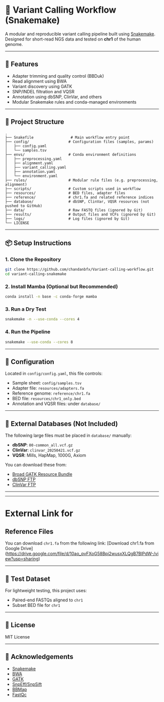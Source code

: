 # 🧬 Variant Calling Workflow (Snakemake)

A modular and reproducible variant calling pipeline built using [Snakemake](https://snakemake.readthedocs.io/).
Designed for short-read NGS data and tested on **chr1** of the human genome.

---

## 🚀 Features

- Adapter trimming and quality control (BBDuk)
- Read alignment using BWA
- Variant discovery using GATK
- SNP/INDEL filtration and VQSR
- Annotation using dbSNP, ClinVar, and others
- Modular Snakemake rules and conda-managed environments

---

## 📁 Project Structure

```
.
├── Snakefile                 # Main workflow entry point
├── config/                  # Configuration files (samples, params)
│   ├── config.yaml
│   └── samples.tsv
├── envs/                    # Conda environment definitions
│   ├── preprocessing.yaml
│   ├── alignment.yaml
│   ├── variant_calling.yaml
│   ├── annotation.yaml
│   └── environment.yaml
├── rules/                   # Modular rule files (e.g. preprocessing, alignment)
├── scripts/                 # Custom scripts used in workflow
├── resources/               # BED files, adapter files
├── reference/               # chr1.fa and related reference indices
├── database/                # dbSNP, ClinVar, VQSR resources (not pushed to GitHub)
├── data/                    # Raw FASTQ files (ignored by Git)
├── results/                 # Output files and VCFs (ignored by Git)
├── logs/                    # Log files (ignored by Git)
└── LICENSE
```

---

## 📦 Setup Instructions

### 1. Clone the Repository

```bash
git clone https://github.com/chandanbfx/Variant-calling-workflow.git
cd variant-calling-snakemake
```

### 2. Install Mamba (Optional but Recommended)

```bash
conda install -n base -c conda-forge mamba
```

### 3. Run a Dry Test

```bash
snakemake -n --use-conda --cores 4
```

### 4. Run the Pipeline

```bash
snakemake --use-conda --cores 8
```

---

## 🔧 Configuration

Located in `config/config.yaml`, this file controls:
- Sample sheet: `config/samples.tsv`
- Adapter file: `resources/adapters.fa`
- Reference genome: `reference/chr1.fa`
- BED file: `resources/chr1_only.bed`
- Annotation and VQSR files: under `database/`

---

## 📂 External Databases (Not Included)

The following large files must be placed in `database/` manually:

- **dbSNP**: `00-common_all.vcf.gz`
- **ClinVar**: `clinvar_20250421.vcf.gz`
- **VQSR**: Mills, HapMap, 1000G, Axiom

You can download these from:
- [Broad GATK Resource Bundle](https://console.cloud.google.com/storage/browser/genomics-public-data/resources/broad/hg38/)
- [dbSNP FTP](https://ftp.ncbi.nih.gov/snp/)
- [ClinVar FTP](https://ftp.ncbi.nlm.nih.gov/pub/clinvar/)

---

---

# External Link for
## Reference Files

You can download `chr1.fa` from the following link:
[Download chr1.fa from Google Drive] (https://drive.google.com/file/d/10ao_pvFXoG58Bpi2wusxXLQgB7BlPdW-/view?usp=sharing)

---

## 🧪 Test Dataset

For lightweight testing, this project uses:
- Paired-end FASTQs aligned to `chr1`
- Subset BED file for `chr1`

---

## 📜 License

MIT License

---

## 🙏 Acknowledgements

- [Snakemake](https://snakemake.readthedocs.io/)
- [BWA](http://bio-bwa.sourceforge.net/)
- [GATK](https://gatk.broadinstitute.org/)
- [SnpEff/SnpSift](http://snpeff.sourceforge.net/)
- [BBMap](https://sourceforge.net/projects/bbmap/)
- [FastQc](https://www.bioinformatics.babraham.ac.uk/projects/fastqc/)
